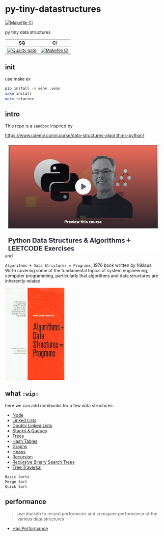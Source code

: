 # py-tiny-datastructures

[![Makefile CI](https://github.com/obar1/py-tiny-datastructures/actions/workflows/makefile.yml/badge.svg)](https://github.com/obar1/py-tiny-datastructures/actions/workflows/makefile.yml)

py tiny data structures

| SQ | CI |                                                                                                         
| -- | -- | 
| [![Quality gate](https://sonarcloud.io/api/project_badges/quality_gate?project=py-tiny-datastructures)](https://sonarcloud.io/summary/new_code?id=py-tiny-datastructures) | [![Makefile CI](https://github.com/obar1/py-tiny-datastructures/actions/workflows/makefile.yml/badge.svg)](https://github.com/obar1/py-tiny-datastructures/actions/workflows/makefile.yml) | 


## init

use make
ex
```bash
pip install -m venv .venv
make install
make refactor
```


## intro

This repo is a `sandbox` inspired by 

https://www.udemy.com/course/data-structures-algorithms-python/

![alt text](b80fbdfb-c570-4323-a2ae-69ad009f07a0.png)
and 

`Algorithms + Data Structures = Programs`, 1976 book written by Niklaus Wirth covering some of the fundamental topics of system engineering, computer programming, particularly that algorithms and data structures are inherently related.

![alt text](Algorithms_+_Data_Structures.jpg)

 
## what `:wip:`

here we can add notebooks for a few data structures:

- [Node](node/readme.md) 
- [Linked Lists](linked-lists/linked-lists.ipynb)
- [Doubly Linked Lists](doubly-linked-lists/doubly-linked-lists.ipynb)
- [Stacks & Queues](stacks-queues/stacks-queues.ipynb)
- [Trees](trees/trees.ipynb)
- [Hash Tables](hash-tables/hash-tables.ipynb)
- [Graphs](graphs/graphs.ipynb)
- [Heaps](heaps/heaps.ipynb)
- [Recursion](recursion/recursion.ipynb)
- [Recursive Binary Search Trees](recursive-binary-search-trees/recursive-binary-search-trees.ipynb)
- [Tree Traversal](tree-traversal/tree-traversal.ipynb)
 

```
Basic Sorts
Merge Sort
Quick Sort
```

## performance

> use duckdb to record perforances and comapare performance of the various data structures

- [Has Performance](has-performance/has-performance.ipynb)